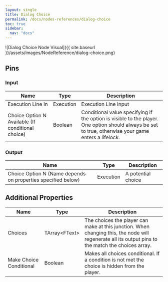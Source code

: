 ```yaml
---
layout: single
title: Dialog Choice
permalink: /docs/nodes-references/dialog-choice
toc: true
sidebar:
  nav: "docs"
---
```



![Dialog Choice Node Visual]({{ site.baseurl }}/assets/images/NodeReference/dialog-choice.png)

## Pins

### Input

| Name | Type | Description |
| --- | --- | --- |
| Execution Line In | Execution | Execution Line Input |
| Choice Option N Available (If conditional choice) | Boolean | Conditional value specifying if the option is visible to the player. One option should always be set to true, otherwise your game enters a lifelock. |

### Output

| Name | Type | Description |
| --- | --- | --- |
| Choice Option N (Name depends on properties specified below) | Execution | A potential choice |

## Additional Properties

| Name | Type | Description |
| --- | --- | --- |
| Choices | TArray\<FText\> | The choices the player can make at this junction. When changing this, the node will regenerate all its output pins to the match the choices array. |
| Make Choice Conditional | Boolean | Makes all choices conditional. If a condition is not met the choice is hidden from the player. |